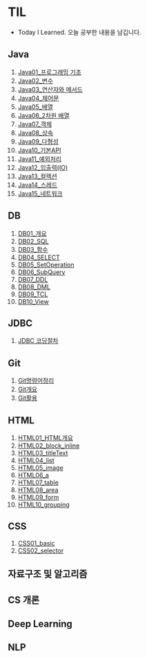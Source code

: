 # TIL
- Today I Learned. 오늘 공부한 내용을 남깁니다.

## Java
1. [Java01_프로그래밍 기초](./Java/Java01_프로그래밍기초.md)
2. [Java02_변수](./Java/Java02_변수.md)
3. [Java03_연산자와 메서드](./Java/Java03_연산자와메서드.md)
4. [Java04_제어문](./Java/Java04_제어문.md)
5. [Java05_배열](./Java/Java05_배열.md)
6. [Java06_2차원 배열](./Java/Java06_2차원배열.md)
7. [Java07_객체](./Java/Java07_객체.md)
8. [Java08_상속](./Java/Java09_상속.md)
9. [Java09_다형성](./Java/Java10_다형성.md)
10. [Java10_기본API](./Java/Java11_기본API.md)
11. [Java11_예외처리](./Java/Java12_예외처리(Exception).md)
12. [Java12_입출력(IO)](./Java/Java13_입출력(IO).md)
13. [Java13_컬렉션](./Java/Java14_컬렉션(Collection).md)
14. [Java14_스레드](./Java/Java15_스레드.md)
15. [Java15_네트워크](./Java/Java16_네트워크.md)


## DB

1. [DB01_개요](./DB/DB01_DB개요.md)
2. [DB02_SQL](./DB/DB02_SQL.md)
3. [DB03_함수](./DB/DB03_함수.md)
4. [DB04_SELECT](./DB/DB04_SELECT.md)
5. [DB05_SetOperation](./DB/DB05_SetOperation.md)
6. [DB06_SubQuery](./DB/DB06_SubQuery.md)
7. [DB07_DDL](./DB/DB07_DDL.md)
8. [DB08_DML](./DB/DB08_DML.md)
9. [DB09_TCL](./DB/DB09_TCL.md)
10. [DB10_View](./DB/DB10_View.md)

## JDBC
1. [JDBC 코딩절차](./JDBC/DB01_JDBC.md)

## Git

1. [Git명령어정리](./Git/00Git명령어정리.md)
2. [Git개요](./Git/01Git개요.md)
3. [Git활용](./Git/02Git활용.md)

## HTML

1. [HTML01_HTML개요](./HTML/HTML01_HTML개요.md)
2. [HTML02_block_inline](./HTML/HTML02_block_inline.md)
3. [HTML03_titleText](./HTML/HTML03_titleText.md)
4. [HTML04_list](./HTML/HTML04_list.md)
5. [HTML05_image](./HTML/HTML05_image.md)
6. [HTML06_a](./HTML/HTML06_a.md)
7. [HTML07_table](./HTML/HTML07_table.md)
8. [HTML08_area](./HTML/HTML08_area.md)
9. [HTML09_form](./HTML/HTML09_form.md)
10. [HTML10_grouping](./HTML/HTML10_grouping.md)

## CSS

1. [CSS01_basic](./CSS/CSS01_basic.md)
2. [CSS02_selector](./CSS/CSS02_selector.md)

## 자료구조 및 알고리즘

## CS 개론

## Deep Learning

## NLP